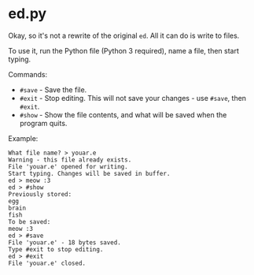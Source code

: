 # ed.py
Okay, so it's not a rewrite of the original `ed`. All it can do is write to files.

To use it, run the Python file (Python 3 required), name a file, then start typing.

Commands:
- `#save` - Save the file.
- `#exit` - Stop editing. This will not save your changes - use `#save`, then `#exit`.
- `#show` - Show the file contents, and what will be saved when the program quits.

Example:
```
What file name? > youar.e
Warning - this file already exists.
File 'youar.e' opened for writing.
Start typing. Changes will be saved in buffer.
ed > meow :3
ed > #show
Previously stored:
egg
brain
fish
To be saved:
meow :3
ed > #save
File 'youar.e' - 18 bytes saved.
Type #exit to stop editing.
ed > #exit
File 'youar.e' closed.
```
